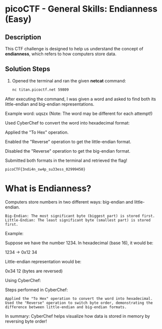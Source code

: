 # picoCTF - General Skills: Endianness (Easy)

##  Description  
This CTF challenge is designed to help us understand the concept of **endianness**, which refers to how computers store data.

##  Solution Steps  

1. Opened the terminal and ran the given **netcat** command:  
   ```bash
   nc titan.picoctf.net 59809
   ```


After executing the command, I was given a word and asked to find both its little-endian and big-endian representations.

Example word: uqszx (Note: The word may be different for each attempt!)

Used CyberChef to convert the word into hexadecimal format:

Applied the "To Hex" operation.

Enabled the "Reverse" operation to get the little-endian format.
    
Disabled the "Reverse" operation to get the big-endian format.
    
Submitted both formats in the terminal and retrieved the flag!

```
picoCTF{3ndi4n_sw4p_su33ess_02999450}
```


# What is Endianness?

Computers store numbers in two different ways: big-endian and little-endian.

    Big-Endian: The most significant byte (biggest part) is stored first.
    Little-Endian: The least significant byte (smallest part) is stored first.

 Example:

Suppose we have the number 1234. In hexadecimal (base 16), it would be:

1234 → 0x12 34

Little-endian representation would be:

0x34 12  (bytes are reversed)

 Using CyberChef:

Steps performed in CyberChef:

    Applied the "To Hex" operation to convert the word into hexadecimal.
    Used the "Reverse" operation to switch byte order, demonstrating the difference between little-endian and big-endian formats.

In summary: CyberChef helps visualize how data is stored in memory by reversing byte order!
